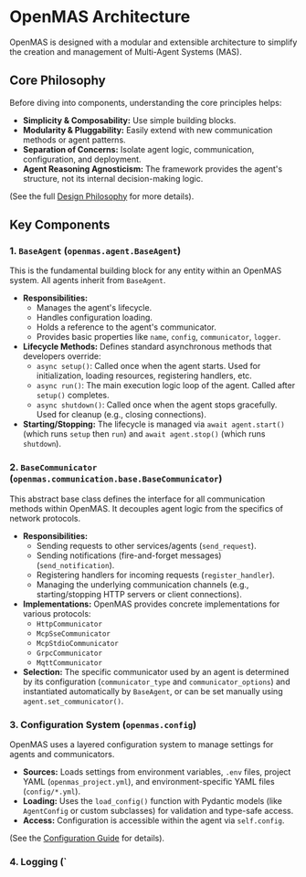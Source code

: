 # OpenMAS Architecture

OpenMAS is designed with a modular and extensible architecture to simplify the creation and management of Multi-Agent Systems (MAS).

## Core Philosophy

Before diving into components, understanding the core principles helps:

*   **Simplicity & Composability:** Use simple building blocks.
*   **Modularity & Pluggability:** Easily extend with new communication methods or agent patterns.
*   **Separation of Concerns:** Isolate agent logic, communication, configuration, and deployment.
*   **Agent Reasoning Agnosticism:** The framework provides the agent's structure, not its internal decision-making logic.

(See the full [Design Philosophy](design.md) for more details).

## Key Components

### 1. `BaseAgent` (`openmas.agent.BaseAgent`)

This is the fundamental building block for any entity within an OpenMAS system. All agents inherit from `BaseAgent`.

*   **Responsibilities:**
    *   Manages the agent's lifecycle.
    *   Handles configuration loading.
    *   Holds a reference to the agent's communicator.
    *   Provides basic properties like `name`, `config`, `communicator`, `logger`.
*   **Lifecycle Methods:** Defines standard asynchronous methods that developers override:
    *   `async setup()`: Called once when the agent starts. Used for initialization, loading resources, registering handlers, etc.
    *   `async run()`: The main execution logic loop of the agent. Called after `setup()` completes.
    *   `async shutdown()`: Called once when the agent stops gracefully. Used for cleanup (e.g., closing connections).
*   **Starting/Stopping:** The lifecycle is managed via `await agent.start()` (which runs `setup` then `run`) and `await agent.stop()` (which runs `shutdown`).

### 2. `BaseCommunicator` (`openmas.communication.base.BaseCommunicator`)

This abstract base class defines the interface for all communication methods within OpenMAS. It decouples agent logic from the specifics of network protocols.

*   **Responsibilities:**
    *   Sending requests to other services/agents (`send_request`).
    *   Sending notifications (fire-and-forget messages) (`send_notification`).
    *   Registering handlers for incoming requests (`register_handler`).
    *   Managing the underlying communication channels (e.g., starting/stopping HTTP servers or client connections).
*   **Implementations:** OpenMAS provides concrete implementations for various protocols:
    *   `HttpCommunicator`
    *   `McpSseCommunicator`
    *   `McpStdioCommunicator`
    *   `GrpcCommunicator`
    *   `MqttCommunicator`
*   **Selection:** The specific communicator used by an agent is determined by its configuration (`communicator_type` and `communicator_options`) and instantiated automatically by `BaseAgent`, or can be set manually using `agent.set_communicator()`.

### 3. Configuration System (`openmas.config`)

OpenMAS uses a layered configuration system to manage settings for agents and communicators.

*   **Sources:** Loads settings from environment variables, `.env` files, project YAML (`openmas_project.yml`), and environment-specific YAML files (`config/*.yml`).
*   **Loading:** Uses the `load_config()` function with Pydantic models (like `AgentConfig` or custom subclasses) for validation and type-safe access.
*   **Access:** Configuration is accessible within the agent via `self.config`.

(See the [Configuration Guide](guides/configuration.md) for details).

### 4. Logging (`
